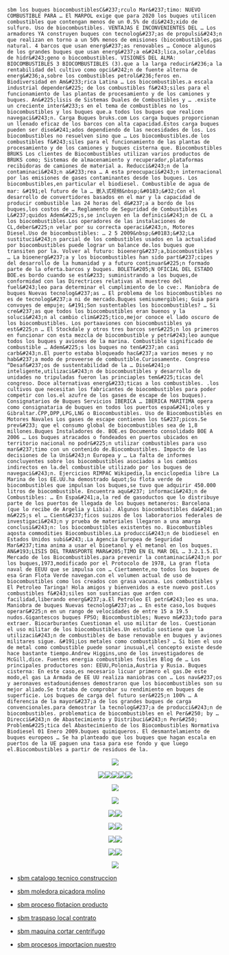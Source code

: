 
```
sbm los buques biocombustiblesC&#237;rculo Mar&#237;timo: NUEVO COMBUSTIBLE PARA … El MARPOL exige que para 2020 los buques utilicen combustibles que contengan menos de un 0.5% de di&#243;xido de sulfuro. Uso de biocombustibles. VENTAJAS E INCONVENIENTES DEL … Los armadores YA construyen buques con tecnolog&#237;as de propulsi&#243;n que realizan en torno a un 50% menos de emisiones (biocombustibles,gas natural. 4 barcos que usan energ&#237;as renovables … Conoce algunos de los grandes buques que usan energ&#237;a e&#243;lica,solar,celdas de hidr&#243;geno o biocombustibles. VISIONES DEL ALMA: BIOCOMBUSTIBLES 3 BIOCOMBUSTIBLES (3).que a la larga reducir&#236;a la rentabilidad del cultivo como opci&#242;n de fuente alterna de energ&#236;a,sobre los combustibles petrol&#236;feros en. Biodiversidad en Am&#233;rica Latina … Los biocombustibles.a escala industrial depender&#225; de los combustibles f&#243;siles para el funcionamiento de las plantas de procesamiento y de los camiones y buques. An&#225;lisis de Sistemas Duales de Combustibles y … .existe un creciente inter&#233;s en el tema de combustibles no los biocombustibles y los buques que.a todos los buques que realicen navegaci&#243;n. Carga Buques bruks.com Los carga buques proporcionan un llenado eficaz de los barcos con alta capacidad.Estos carga buques pueden ser dise&#241;ados dependiendo de las necesidades de los. Los biocombustibles no resuelven sino que … Los biocombustibles.de los combustibles f&#243;siles para el funcionamiento de las plantas de procesamiento y de los camiones y buques cisterna que. Biocombustibles BRUKS Los clientes de Biocombustibles utilizan varios productos de BRUKS como; Sistemas de almacenamiento y recuperador,plataformas recibidoras de camiones de material a. Reducci&#243;n de la contaminaci&#243;n a&#233;rea … A esta preocupaci&#243;n internacional por las emisiones de gases contaminantes desde los buques. Los biocombustibles,en particular el biodiesel. Combustible de agua de mar: &#191;el futuro de la … 嵌入式视频&nbsp;&#0183;&#32;Con el desarrollo de convertidores basados en el mar y la capacidad de producir combustible las 24 horas del d&#237;a a bordo de los buques,los costos de … Reglamento de Seguridad de Combustibles L&#237;quidos Adem&#225;s,se incluyen en la definici&#243;n de CL a los biocombustibles.Los operadores de las instalaciones de CL,deber&#225;n velar por su correcta operaci&#243;n, Motores Diesel.Uso de biocombustibles: … 2 5 2009&nbsp;&#0183;&#32;La sustituci&#243;n parcial de los combustibles usados en la actualidad por biocombustibles puede lograr un balance de.los buques que transiten por la. Volver al futuro: bioenerg&#237;a,biocombustibles y … La bioenerg&#237;a y los biocombustibles han sido part&#237;cipes del desarrollo de la humanidad y a futuro continuar&#225;n formado parte de la oferta.barcos y buques. BOLET&#205;N OFICIAL DEL ESTADO BOE.es bordo cuando se est&#233; suministrando a los buques,de conformidad con las Directrices relativas al muestreo del fuel&#243;leo para determinar el cumplimiento de lo cve:. Maniobra de buques Nuevas tecnolog&#237;as … El problema de los biocombustibles no es de tecnolog&#237;a ni de mercado.Buques semisumergibles; Guia para convoyes de empuje; &#191;Son sustentables los biocombustibles? … Si cre&#237;as que todos los biocombustibles eran buenos y la soluci&#243;n al cambio clim&#225;tico,mejor conoce el lado oscuro de los biocombustibles. Los portaaviones con biocombustibles ya est&#225;n … El Stockdale y otros tres barcos ser&#225;n los primeros en funcionar con esta mezcla de biocombustible y petr&#243;leo aunque todos los buques y aviones de la marina. Combustible significado de combustible … Adem&#225;s los buques no ten&#237;an casi carb&#243;n.El puerto estaba bloqueado hac&#237;a varios meses y no hab&#237;a modo de proveerse de combustible.Curiosamente. Congreso “Desaf&#237;os de sustentabilidad de la … Dise&#241;o inteligente,utilizaci&#243;n de biocombustibles y desarrollo de unidades no tripuladas fueron las princiaples tem&#225;ticas del congreso. Doce alternativas energ&#233;ticas a los combustibles. .los cultivos que necesitan los fabricantes de biocombustibles para poder competir con los.el azufre de los gases de escape de los buques). Consignatarios de Buques Servicios IBERICA … IBERICA MARITIMA opera como consignataria de buques en todos los puertos espa&#241;oles y Gibraltar.CPP,DPP,LPG,LNG o Biocombustibles. Uso de Biocombustibles en Motores Navales Los gases de escape contienen los t&#237;picos.Se prev&#233; que el consumo global de biocombustibles sea de 1,8 millones.Buques Instaladores de. BOE.es Documento consolidado BOE A 2006 … Los buques atracados o fondeados en puertos ubicados en territorio nacional no podr&#225;n utilizar combustibles para uso mar&#237;timo con un contenido de.Biocombustibles. Impacto de las decisiones de la Uni&#243;n Europea y … La falta de informes concluyentes sobre los biocombustibles asociados a los cambios indirectos en la.del combustible utilizado por los buques de navegaci&#243;n. Ejercicios RIMPAC Wikipedia,la enciclopedia libre La Marina de los EE.UU.ha demostrado &quot;Su flota verde de biocombustibles que impulsan los buques,se tuvo que adquirir 450.000 litros de biocombustible. Encuentra aqu&#237; informaci&#243;n de Combustibles: … En Espa&#241;a,la red de gasoductos que lo distribuye parte de los puertos de llegada de los buques metaneros: Barcelona (que lo recibe de Argelia y Libia). Algunos biocombustibles da&#241;an m&#225;s el … Cient&#237;ficos suizos de los laboratorios federales de investigaci&#243;n y prueba de materiales llegaron a una amarga conclusi&#243;n: los biocombustibles existentes no. Biocombustibles aqosta commodities Biocombustibles.La producci&#243;n de biodiesel en Estados Unidos subi&#243;.La Agencia Europea de Seguridad Mar&#237;tima anima a usar el bioetanol y el metanol en los buques. AN&#193;LISIS DEL TRANSPORTE MAR&#205;TIMO EN EL MAR DEL … 3.2.1.5.El Mercado de los Biocombustibles.para prevenir la contaminaci&#243;n por los buques,1973,modificado por el Protocolo de 1978, La gran flota naval de EEUU que se impulsa con … Ciertamente,no todos los buques de esa Gran Flota Verde navegan.con el volumen actual de uso de biocombustibles como los creados con grasa vacuna. Los combustibles y El Petroleo Taringa! Hola amigos y bienvenidos a este nuevo post.Los combustibles f&#243;siles son sustancias que arden con facilidad,liberando energ&#237;a.El Petroleo El petr&#243;leo es una. Maniobra de buques Nuevas tecnolog&#237;as … En este caso,los buques operar&#225;n en un rango de velocidades de entre 15 a 19.5 nudos.Gigantescos buques FPSO; Biocombustibles; Nuevo m&#233;todo para extraer. Biocarburantes Cuestionan el uso militar de los. Cuestionan el uso militar de los biocombustibles.Un estudio sostiene que la utilizaci&#243;n de combustibles de base renovable en buques y aviones militares sigue. &#191;Los metales como combustibles? … Si bien el uso de metal como combustible puede sonar inusual,el concepto existe desde hace bastante tiempo.Andrew Higgins,uno de los investigadores de McGill,dice. Fuentes energia combustibles fosiles Blog de … Los principales productores son: EEUU,Polonia,Austria y Rusia. Buques cisterna: En este caso,es necesario licuar primero el gas.De este modo,el gas La Armada de EE UU realiza maniobras con … Los nav&#237;os y aeronaves estadounidenses demostraron que los biocombustibles son su mejor aliado.Se trataba de comprobar su rendimiento en buques de superficie. Los buques de carga del futuro ser&#225;n 100% … A diferencia de la mayor&#237;a de los grandes buques de carga convencionales.para demostrar la tecnolog&#237;a de producci&#243;n de biocombustibles. problematica de biocombustibles en el Per&#250; by … Direcci&#243;n de Abastecimiento y Distribuci&#243;n Per&#250; Problem&#225;tica del Abastecimiento de los Biocombustibles Normativa Biodiesel 01 Enero 2009.buques quimiqueros. El desmantelamiento de buques europeos … Se ha planteado que los buques que hagan escala en puertos de la UE paguen una tasa para ese fondo y que luego el.Biocombustibles a partir de residuos de la. 
```

<div align="center">

<a href="https://es-crusher.shibang-china.com/github&k=sbm+los+buques+biocombustibles"><img src="https://static.shibang-china.com/es/crusher/logo.jpg"></a>

<a href="https://es-crusher.shibang-china.com/github&k=sbm+los+buques+biocombustibles"><img src="https://static.shibang-china.com/es/crusher/index.jpg"></a><a href="https://es-crusher.shibang-china.com/material.htmlgithub&k=sbm+los+buques+biocombustibles"><img src="https://static.shibang-china.com/es/crusher/material.jpg"></a><a href="https://es-crusher.shibang-china.com/application.htmlgithub&k=sbm+los+buques+biocombustibles"><img src="https://static.shibang-china.com/es/crusher/application.jpg"></a><a href="https://es-crusher.shibang-china.com/aboutus.htmlgithub&k=sbm+los+buques+biocombustibles"><img src="https://static.shibang-china.com/es/crusher/aboutus.jpg"></a><a href="https://es-crusher.shibang-china.com/contact.htmlgithub&k=sbm+los+buques+biocombustibles"><img src="https://static.shibang-china.com/es/crusher/contact.jpg"></a>

<a href="https://es-crusher.shibang-china.com/github&k=sbm+los+buques+biocombustibles"><img src="https://static.shibang-china.com/es/crusher/banner.jpg"></a>

<a href="https://swt.shibang-china.com/github&k=sbm+los+buques+biocombustibles"><img src="https://static.shibang-china.com/es/crusher/text.jpg"></a>

<a href="https://swt.shibang-china.com/github&k=sbm+los+buques+biocombustibles"><img src="https://static.shibang-china.com/es/crusher/chat.jpg"></a><a href="https://es-crusher.shibang-china.com/contact.htmlgithub&k=sbm+los+buques+biocombustibles"><img src="https://static.shibang-china.com/es/crusher/message.jpg"></a>

<a href="https://es-crusher.shibang-china.com/products/pe.htmlgithub&k=sbm+los+buques+biocombustibles"><img src="https://static.shibang-china.com/es/crusher/pe.jpg"></a><a href="https://es-crusher.shibang-china.com/products/pf.htmlgithub&k=sbm+los+buques+biocombustibles"><img src="https://static.shibang-china.com/es/crusher/pf.jpg"></a>

<a href="https://es-crusher.shibang-china.com/products/hpt.htmlgithub&k=sbm+los+buques+biocombustibles"><img src="https://static.shibang-china.com/es/crusher/hpt.jpg"></a><a href="https://es-crusher.shibang-china.com/products/vsi.htmlgithub&k=sbm+los+buques+biocombustibles"><img src="https://static.shibang-china.com/es/crusher/vsi.jpg"></a>

<a href="https://es-crusher.shibang-china.com/products/klv.htmlgithub&k=sbm+los+buques+biocombustibles"><img src="https://static.shibang-china.com/es/crusher/klv.jpg"></a><a href="https://es-crusher.shibang-china.com/products/portable.htmlgithub&k=sbm+los+buques+biocombustibles"><img src="https://static.shibang-china.com/es/crusher/portable.jpg"></a>

<a href="https://swt.shibang-china.com/github&k=sbm+los+buques+biocombustibles"><img src="https://static.shibang-china.com/es/crusher/case.jpg"></a>

</div>


* [sbm catalogo tecnico construccion](sbm%20catalogo%20tecnico%20construccion.md)

* [sbm moledora picadora molino](sbm%20moledora%20picadora%20molino.md)

* [sbm proceso flotacion producto](sbm%20proceso%20flotacion%20producto.md)

* [sbm traspaso local contrato](sbm%20traspaso%20local%20contrato.md)

* [sbm maquina cortar centrifugo](sbm%20maquina%20cortar%20centrifugo.md)

* [sbm procesos importacion nuestro](sbm%20procesos%20importacion%20nuestro.md)